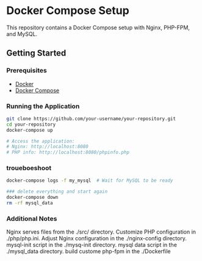 # Docker Compose Setup

This repository contains a Docker Compose setup with Nginx, PHP-FPM, and MySQL.

## Getting Started

### Prerequisites

- [Docker](https://www.docker.com/)
- [Docker Compose](https://docs.docker.com/compose/)

### Running the Application

```bash
git clone https://github.com/your-username/your-repository.git
cd your-repository
docker-compose up

# Access the application:
# Nginx: http://localhost:8080
# PHP info: http://localhost:8080/phpinfo.php
```

### troueboeshoot

```bash
docker-compose logs -f my_mysql  # Wait for MySQL to be ready

### delete everything and start again
docker-compose down
rm -rf mysql_data
``` 

### Additional Notes

Nginx serves files from the ./src/ directory.
Customize PHP configuration in ./php/php.ini.
Adjust Nginx configuration in the ./nginx-config directory.
mysql-init script in the ./mysq-init directory.
mysql data script in the ./mysql_data directory.
build custome php-fpm in the ./Dockerfile
